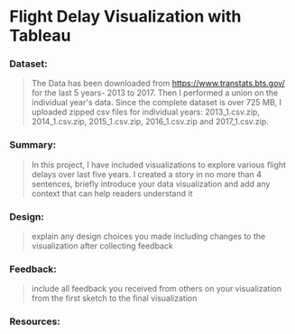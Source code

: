 # Flight Delay Visualization with Tableau
### Dataset: 
> The Data has been downloaded from https://www.transtats.bts.gov/ for the last 5 years- 2013 to 2017. Then I performed a union on the individual year's data. Since the complete dataset is over 725 MB, I uploaded zipped csv files for individual years: 2013_1.csv.zip, 2014_1.csv.zip, 2015_1.csv.zip, 2016_1.csv.zip and 2017_1.csv.zip.

### Summary: 
> In this project, I have included visualizations to explore various flight delays over last five years. I created a story 
in no more than 4 sentences, briefly introduce your data visualization and add any context that can help readers understand it

### Design: 
> explain any design choices you made including changes to the visualization after collecting feedback

### Feedback: 
> include all feedback you received from others on your visualization from the first sketch to the final visualization

### Resources: 

